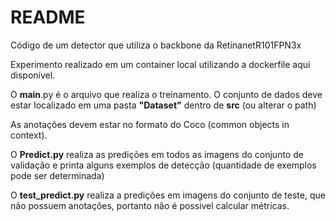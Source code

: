 # README

Código de um detector que utiliza o backbone da RetinanetR101FPN3x

Experimento realizado em um container local utilizando a dockerfile aqui disponível.

O __main__.py é o arquivo que realiza o treinamento. O conjunto de dados deve estar localizado em uma pasta __"Dataset"__ dentro de __src__ (ou alterar o path)

As anotações devem estar no formato do Coco (common objects in context).

O __Predict.py__ realiza as predições em todos as imagens do conjunto de validação e printa alguns exemplos de detecção (quantidade de exemplos pode ser determinada)

O __test_predict.py__ realiza a predições em imagens do conjunto de teste, que não possuem anotações, portanto não é possivel calcular métricas.
